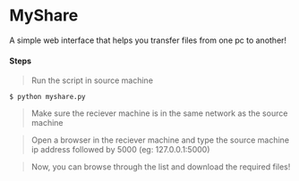 # MyShare
A simple web interface that helps you transfer files from one pc to another!

#### Steps
> Run the script in source machine
```shell
$ python myshare.py
```
> Make sure the reciever machine is in the same network as the source machine

> Open a browser in the reciever machine and type the source machine ip address followed by 5000 (eg: 127.0.0.1:5000)

> Now, you can browse through the list and download the required files!
